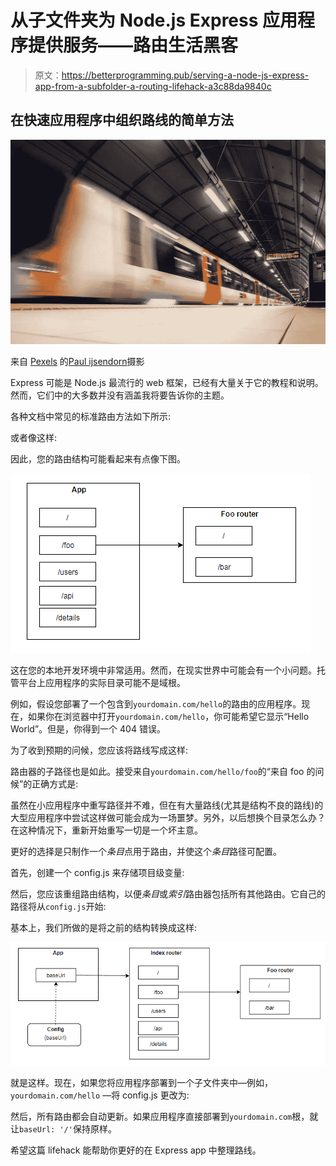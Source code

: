 # 从子文件夹为 Node.js Express 应用程序提供服务——路由生活黑客

> 原文：<https://betterprogramming.pub/serving-a-node-js-express-app-from-a-subfolder-a-routing-lifehack-a3c88da9840c>

## 在快速应用程序中组织路线的简单方法

![](img/d96a1f084ff74301d88520a7106d4379.png)

来自 [Pexels](https://www.pexels.com/photo/beige-and-red-train-1181202/?utm_content=attributionCopyText&utm_medium=referral&utm_source=pexels) 的[Paul ijsendorn](https://www.pexels.com/@paul-ijsendoorn-148531?utm_content=attributionCopyText&utm_medium=referral&utm_source=pexels)摄影

Express 可能是 Node.js 最流行的 web 框架，已经有大量关于它的教程和说明。然而，它们中的大多数并没有涵盖我将要告诉你的主题。

各种文档中常见的标准路由方法如下所示:

或者像这样:

因此，您的路由结构可能看起来有点像下图。

![](img/9e87b791ff8948b6c74a54ae14332a93.png)

这在您的本地开发环境中非常适用。然而，在现实世界中可能会有一个小问题。托管平台上应用程序的实际目录可能不是域根。

例如，假设您部署了一个包含到`yourdomain.com/hello`的路由的应用程序。现在，如果你在浏览器中打开`yourdomain.com/hello`，你可能希望它显示“Hello World”。但是，你得到一个 404 错误。

为了收到预期的问候，您应该将路线写成这样:

路由器的子路径也是如此。接受来自`yourdomain.com/hello/foo`的“来自 foo 的问候”的正确方式是:

虽然在小应用程序中重写路径并不难，但在有大量路线(尤其是结构不良的路线)的大型应用程序中尝试这样做可能会成为一场噩梦。另外，以后想换个目录怎么办？在这种情况下，重新开始重写一切是一个坏主意。

更好的选择是只制作一个*条目*点用于路由，并使这个*条目*路径可配置。

首先，创建一个 config.js 来存储项目级变量:

然后，您应该重组路由结构，以便*条目*或*索引*路由器包括所有其他路由。它自己的路径将从`config.js`开始:

基本上，我们所做的是将之前的结构转换成这样:

![](img/a87cc27e87b66bdbba9b1ee31bbc9928.png)

就是这样。现在，如果您将应用程序部署到一个子文件夹中—例如，`yourdomain.com/hello` —将 config.js 更改为:

然后，所有路由都会自动更新。如果应用程序直接部署到`yourdomain.com`根，就让`baseUrl: '/'`保持原样。

希望这篇 lifehack 能帮助你更好的在 Express app 中整理路线。